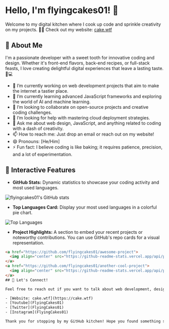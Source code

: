 # Hello, I'm flyingcakes01! 🚀

Welcome to my digital kitchen where I cook up code and sprinkle creativity on my projects. 🍰✨
Check out my website: [cake.wtf](https://cake.wtf)
## 🎈 About Me

I'm a passionate developer with a sweet tooth for innovative coding and design. Whether it's front-end flavors, back-end recipes, or full-stack feasts, I love creating delightful digital experiences that leave a lasting taste. 🧁💻

- 🔭 I’m currently working on web development projects that aim to make the internet a tastier place.
- 🌱 I’m currently learning advanced JavaScript frameworks and exploring the world of AI and machine learning.
- 👯 I’m looking to collaborate on open-source projects and creative coding challenges.
- 🤔 I’m looking for help with mastering cloud deployment strategies.
- 💬 Ask me about web design, JavaScript, and anything related to coding with a dash of creativity.
- 📫 How to reach me: Just drop an email or reach out on my website!
- 😄 Pronouns: [He/Him]
- ⚡ Fun fact: I believe coding is like baking; it requires patience, precision, and a lot of experimentation.
## 🎨 Interactive Features

- **GitHub Stats:** Dynamic statistics to showcase your coding activity and most used languages.

![flyingcakes01's GitHub stats](https://github-readme-stats.vercel.app/api?username=flyingcakes01&show_icons=true&theme=radical)

- **Top Languages Card:** Display your most used languages in a colorful pie chart.

![Top Languages](https://github-readme-stats.vercel.app/api/top-langs/?username=flyingcakes01&layout=compact&theme=buefy)

- **Project Highlights:** A section to embed your recent projects or noteworthy contributions. You can use GitHub's repo cards for a visual representation.

```html
<a href="https://github.com/flyingcakes01/awesome-project">
  <img align="center" src="https://github-readme-stats.vercel.app/api/pin/?username=flyingcakes01&repo=awesome-project&theme=vue" />
</a>
<a href="https://github.com/flyingcakes01/another-cool-project">
  <img align="center" src="https://github-readme-stats.vercel.app/api/pin/?username=flyingcakes01&repo=another-cool-project&theme=vue-dark" />
</a>
## 🚀 Let's Connect!

Feel free to reach out if you want to talk about web development, design, or just want to share your favorite cake recipe. Here's where you can find me:

- [Website: cake.wtf](https://cake.wtf)
- [Youtube](FlyingCakes01)
- [Twitter](FlyingCakes01)
- [Instagram](FlyingCakes01)

Thank you for stopping by my GitHub kitchen! Hope you found something sweet. 🍰💖
